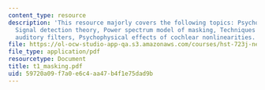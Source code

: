 ```yaml
---
content_type: resource
description: 'This resource majorly covers the following topics: Psychophysical techniques,
  Signal detection theory, Power spectrum model of masking, Techniques for measuring
  auditory filters, Psychophysical effects of cochlear nonlinearities.'
file: https://ol-ocw-studio-app-qa.s3.amazonaws.com/courses/hst-723j-neural-coding-and-perception-of-sound-spring-2005/59720a09f7a0e6c4aa47b4f1e75dad9b_t1_masking.pdf
file_type: application/pdf
resourcetype: Document
title: t1_masking.pdf
uid: 59720a09-f7a0-e6c4-aa47-b4f1e75dad9b
---
```

